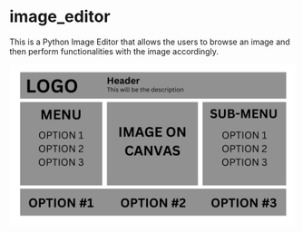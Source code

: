 # image_editor
This is a Python Image Editor that allows the users to browse an image and then perform functionalities with the image accordingly. 

![Implementation_Design](Design_Implementation.png)

